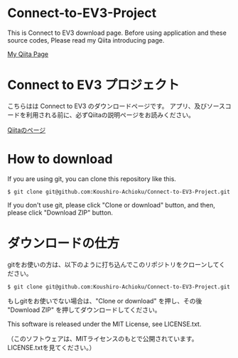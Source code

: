 # Connect-to-EV3-Project
This is Connect to EV3 download page.
Before using application and these source codes, Please read my Qiita introducing page.

[My Qiita Page](https://qiita.com/koushiro/items/dffdd4375d3ce110cb41)

# Connect to EV3 プロジェクト
こちらはは Connect to EV3 のダウンロードページです。
アプリ、及びソースコードを利用される前に、必ずQiitaの説明ページをお読みください。

[Qiitaのページ](https://qiita.com/koushiro/items/dffdd4375d3ce110cb41)

# How to download
If you are using git, you can clone this repository like this.
```
$ git clone git@github.com:Koushiro-Achioku/Connect-to-EV3-Project.git
```
If you don't use git, please click "Clone or download" button, and then, please click "Download ZIP" button.

# ダウンロードの仕方
gitをお使いの方は、以下のように打ち込んでこのリポジトリをクローンしてください。
```
$ git clone git@github.com:Koushiro-Achioku/Connect-to-EV3-Project.git
```
もしgitをお使いでない場合は、"Clone or download" を押し、その後 "Download ZIP" を押してダウンロードしてください。


This software is released under the MIT License, see LICENSE.txt.

（このソフトウェアは、MITライセンスのもとで公開されています。LICENSE.txtを見てください。）
